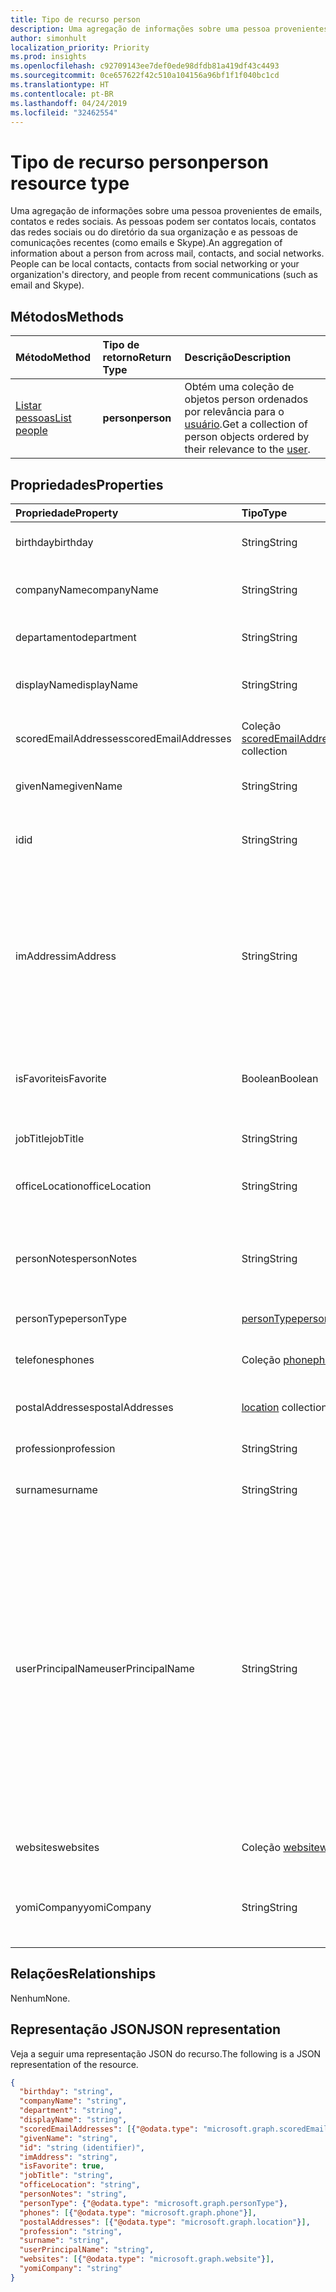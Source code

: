 ```yaml
---
title: Tipo de recurso person
description: Uma agregação de informações sobre uma pessoa provenientes de emails, contatos e redes sociais. As pessoas podem ser contatos locais, contatos das redes sociais ou do diretório da sua organização e as pessoas de comunicações recentes (como emails e Skype).
author: simonhult
localization_priority: Priority
ms.prod: insights
ms.openlocfilehash: c92709143ee7def0ede98dfdb81a419df43c4493
ms.sourcegitcommit: 0ce657622f42c510a104156a96bf1f1f040bc1cd
ms.translationtype: HT
ms.contentlocale: pt-BR
ms.lasthandoff: 04/24/2019
ms.locfileid: "32462554"
---
```

# <a name="person-resource-type"></a><span data-ttu-id="709e3-104">Tipo de recurso person</span><span class="sxs-lookup"><span data-stu-id="709e3-104">person resource type</span></span>

<span data-ttu-id="709e3-p102">Uma agregação de informações sobre uma pessoa provenientes de emails, contatos e redes sociais. As pessoas podem ser contatos locais, contatos das redes sociais ou do diretório da sua organização e as pessoas de comunicações recentes (como emails e Skype).</span><span class="sxs-lookup"><span data-stu-id="709e3-p102">An aggregation of information about a person from across mail, contacts, and social networks. People can be local contacts, contacts from social networking or your organization's directory, and people from recent communications (such as email and Skype).</span></span>

## <a name="methods"></a><span data-ttu-id="709e3-107">Métodos</span><span class="sxs-lookup"><span data-stu-id="709e3-107">Methods</span></span>

| <span data-ttu-id="709e3-108">Método</span><span class="sxs-lookup"><span data-stu-id="709e3-108">Method</span></span> | <span data-ttu-id="709e3-109">Tipo de retorno</span><span class="sxs-lookup"><span data-stu-id="709e3-109">Return Type</span></span> | <span data-ttu-id="709e3-110">Descrição</span><span class="sxs-lookup"><span data-stu-id="709e3-110">Description</span></span> |
|:---------------|:--------|:----------|
|[<span data-ttu-id="709e3-111">Listar pessoas</span><span class="sxs-lookup"><span data-stu-id="709e3-111">List people</span></span>](../api/user-list-people.md) | <span data-ttu-id="709e3-112">**person**</span><span class="sxs-lookup"><span data-stu-id="709e3-112">**person**</span></span> |<span data-ttu-id="709e3-113">Obtém uma coleção de objetos person ordenados por relevância para o [usuário](../resources/user.md).</span><span class="sxs-lookup"><span data-stu-id="709e3-113">Get a collection of person objects ordered by their relevance to the [user](../resources/user.md).</span></span>|

## <a name="properties"></a><span data-ttu-id="709e3-114">Propriedades</span><span class="sxs-lookup"><span data-stu-id="709e3-114">Properties</span></span>

| <span data-ttu-id="709e3-115">Propriedade</span><span class="sxs-lookup"><span data-stu-id="709e3-115">Property</span></span> | <span data-ttu-id="709e3-116">Tipo</span><span class="sxs-lookup"><span data-stu-id="709e3-116">Type</span></span> | <span data-ttu-id="709e3-117">Descrição</span><span class="sxs-lookup"><span data-stu-id="709e3-117">Description</span></span> |
|:---------------|:--------|:----------|
|<span data-ttu-id="709e3-118">birthday</span><span class="sxs-lookup"><span data-stu-id="709e3-118">birthday</span></span>|<span data-ttu-id="709e3-119">String</span><span class="sxs-lookup"><span data-stu-id="709e3-119">String</span></span>|<span data-ttu-id="709e3-120">O aniversário da pessoa.</span><span class="sxs-lookup"><span data-stu-id="709e3-120">The person's birthday.</span></span>|
|<span data-ttu-id="709e3-121">companyName</span><span class="sxs-lookup"><span data-stu-id="709e3-121">companyName</span></span>|<span data-ttu-id="709e3-122">String</span><span class="sxs-lookup"><span data-stu-id="709e3-122">String</span></span>|<span data-ttu-id="709e3-123">O nome da empresa da pessoa.</span><span class="sxs-lookup"><span data-stu-id="709e3-123">The name of the person's company.</span></span>|
|<span data-ttu-id="709e3-124">departamento</span><span class="sxs-lookup"><span data-stu-id="709e3-124">department</span></span>|<span data-ttu-id="709e3-125">String</span><span class="sxs-lookup"><span data-stu-id="709e3-125">String</span></span>|<span data-ttu-id="709e3-126">O departamento da pessoa.</span><span class="sxs-lookup"><span data-stu-id="709e3-126">The person's department.</span></span>|
|<span data-ttu-id="709e3-127">displayName</span><span class="sxs-lookup"><span data-stu-id="709e3-127">displayName</span></span>|<span data-ttu-id="709e3-128">String</span><span class="sxs-lookup"><span data-stu-id="709e3-128">String</span></span>|<span data-ttu-id="709e3-129">O nome de exibição da pessoa.</span><span class="sxs-lookup"><span data-stu-id="709e3-129">The person's display name.</span></span>|
|<span data-ttu-id="709e3-130">scoredEmailAddresses</span><span class="sxs-lookup"><span data-stu-id="709e3-130">scoredEmailAddresses</span></span>|<span data-ttu-id="709e3-131">Coleção [scoredEmailAddress](scoredemailaddress.md)</span><span class="sxs-lookup"><span data-stu-id="709e3-131">[scoredEmailAddress](scoredemailaddress.md) collection</span></span>|<span data-ttu-id="709e3-132">Os endereços de email da pessoa.</span><span class="sxs-lookup"><span data-stu-id="709e3-132">The person's email addresses.</span></span>|
|<span data-ttu-id="709e3-133">givenName</span><span class="sxs-lookup"><span data-stu-id="709e3-133">givenName</span></span>|<span data-ttu-id="709e3-134">String</span><span class="sxs-lookup"><span data-stu-id="709e3-134">String</span></span>|<span data-ttu-id="709e3-135">O nome fornecido da pessoa.</span><span class="sxs-lookup"><span data-stu-id="709e3-135">The person's given name.</span></span>|
|<span data-ttu-id="709e3-136">id</span><span class="sxs-lookup"><span data-stu-id="709e3-136">id</span></span>|<span data-ttu-id="709e3-137">String</span><span class="sxs-lookup"><span data-stu-id="709e3-137">String</span></span>|<span data-ttu-id="709e3-p103">O identificador exclusivo da pessoa. Somente leitura.</span><span class="sxs-lookup"><span data-stu-id="709e3-p103">The person's unique identifier. Read-only.</span></span>|
|<span data-ttu-id="709e3-140">imAddress</span><span class="sxs-lookup"><span data-stu-id="709e3-140">imAddress</span></span>|<span data-ttu-id="709e3-141">String</span><span class="sxs-lookup"><span data-stu-id="709e3-141">String</span></span>|<span data-ttu-id="709e3-p104">O endereço do protocolo SIP (Início de Sessão) de VoIP (Voice over IP) da mensagem instantânea para o usuário. Somente leitura.</span><span class="sxs-lookup"><span data-stu-id="709e3-p104">The instant message voice over IP (VOIP) session initiation protocol (SIP) address for the user. Read-only.</span></span>|
|<span data-ttu-id="709e3-144">isFavorite</span><span class="sxs-lookup"><span data-stu-id="709e3-144">isFavorite</span></span>|<span data-ttu-id="709e3-145">Boolean</span><span class="sxs-lookup"><span data-stu-id="709e3-145">Boolean</span></span>|<span data-ttu-id="709e3-146">`true` se o usuário tiver sinalizado essa pessoa como um favorito.</span><span class="sxs-lookup"><span data-stu-id="709e3-146">`true` if the user has flagged this person as a favorite.</span></span>|
|<span data-ttu-id="709e3-147">jobTitle</span><span class="sxs-lookup"><span data-stu-id="709e3-147">jobTitle</span></span>|<span data-ttu-id="709e3-148">String</span><span class="sxs-lookup"><span data-stu-id="709e3-148">String</span></span>|<span data-ttu-id="709e3-149">O cargo da pessoa.</span><span class="sxs-lookup"><span data-stu-id="709e3-149">The person's job title.</span></span>|
|<span data-ttu-id="709e3-150">officeLocation</span><span class="sxs-lookup"><span data-stu-id="709e3-150">officeLocation</span></span>|<span data-ttu-id="709e3-151">String</span><span class="sxs-lookup"><span data-stu-id="709e3-151">String</span></span>|<span data-ttu-id="709e3-152">O local do escritório da pessoa.</span><span class="sxs-lookup"><span data-stu-id="709e3-152">The location of the person's office.</span></span>|
|<span data-ttu-id="709e3-153">personNotes</span><span class="sxs-lookup"><span data-stu-id="709e3-153">personNotes</span></span>|<span data-ttu-id="709e3-154">String</span><span class="sxs-lookup"><span data-stu-id="709e3-154">String</span></span>|<span data-ttu-id="709e3-155">As anotações de forma livre que o usuário fez sobre essa pessoa.</span><span class="sxs-lookup"><span data-stu-id="709e3-155">Free-form notes that the user has taken about this person.</span></span>|
|<span data-ttu-id="709e3-156">personType</span><span class="sxs-lookup"><span data-stu-id="709e3-156">personType</span></span>|[<span data-ttu-id="709e3-157">personType</span><span class="sxs-lookup"><span data-stu-id="709e3-157">personType</span></span>](persontype.md) |<span data-ttu-id="709e3-158">O tipo de pessoa.</span><span class="sxs-lookup"><span data-stu-id="709e3-158">The type of person.</span></span>|
|<span data-ttu-id="709e3-159">telefones</span><span class="sxs-lookup"><span data-stu-id="709e3-159">phones</span></span>|<span data-ttu-id="709e3-160">Coleção [phone](phone.md)</span><span class="sxs-lookup"><span data-stu-id="709e3-160">[phone](phone.md) collection</span></span>|<span data-ttu-id="709e3-161">Os números de telefone da pessoa.</span><span class="sxs-lookup"><span data-stu-id="709e3-161">The person's phone numbers.</span></span>|
|<span data-ttu-id="709e3-162">postalAddresses</span><span class="sxs-lookup"><span data-stu-id="709e3-162">postalAddresses</span></span>|<span data-ttu-id="709e3-163">[location](location.md) collection</span><span class="sxs-lookup"><span data-stu-id="709e3-163">[location](location.md) collection</span></span>|<span data-ttu-id="709e3-164">Os endereços da pessoa.</span><span class="sxs-lookup"><span data-stu-id="709e3-164">The person's addresses.</span></span>|
|<span data-ttu-id="709e3-165">profession</span><span class="sxs-lookup"><span data-stu-id="709e3-165">profession</span></span>|<span data-ttu-id="709e3-166">String</span><span class="sxs-lookup"><span data-stu-id="709e3-166">String</span></span>|<span data-ttu-id="709e3-167">A profissão da pessoa.</span><span class="sxs-lookup"><span data-stu-id="709e3-167">The person's profession.</span></span>|
|<span data-ttu-id="709e3-168">surname</span><span class="sxs-lookup"><span data-stu-id="709e3-168">surname</span></span>|<span data-ttu-id="709e3-169">String</span><span class="sxs-lookup"><span data-stu-id="709e3-169">String</span></span>|<span data-ttu-id="709e3-170">O sobrenome da pessoa.</span><span class="sxs-lookup"><span data-stu-id="709e3-170">The person's surname.</span></span>|
|<span data-ttu-id="709e3-171">userPrincipalName</span><span class="sxs-lookup"><span data-stu-id="709e3-171">userPrincipalName</span></span>|<span data-ttu-id="709e3-172">String</span><span class="sxs-lookup"><span data-stu-id="709e3-172">String</span></span>|<span data-ttu-id="709e3-p105">O nome UPN da pessoa. O UPN é um nome de logon para a pessoa ao estilo da Internet com base na [RFC 822](https://www.ietf.org/rfc/rfc0822.txt) padrão da Internet. Por convenção, ele deve ser mapeado para o nome de email da pessoa. O formato geral é alias@domínio.</span><span class="sxs-lookup"><span data-stu-id="709e3-p105">The user principal name (UPN) of the person. The UPN is an Internet-style login name for the person based on the Internet standard [RFC 822](https://www.ietf.org/rfc/rfc0822.txt). By convention, this should map to the person's email name. The general format is alias@domain.</span></span>|
|<span data-ttu-id="709e3-177">websites</span><span class="sxs-lookup"><span data-stu-id="709e3-177">websites</span></span>|<span data-ttu-id="709e3-178">Coleção [website](website.md)</span><span class="sxs-lookup"><span data-stu-id="709e3-178">[website](website.md) collection</span></span>|<span data-ttu-id="709e3-179">Os sites da pessoa.</span><span class="sxs-lookup"><span data-stu-id="709e3-179">The person's websites.</span></span>|
|<span data-ttu-id="709e3-180">yomiCompany</span><span class="sxs-lookup"><span data-stu-id="709e3-180">yomiCompany</span></span>|<span data-ttu-id="709e3-181">String</span><span class="sxs-lookup"><span data-stu-id="709e3-181">String</span></span>|<span data-ttu-id="709e3-182">O nome japonês fonético da empresa da pessoa.</span><span class="sxs-lookup"><span data-stu-id="709e3-182">The phonetic Japanese name of the person's company.</span></span>|

## <a name="relationships"></a><span data-ttu-id="709e3-183">Relações</span><span class="sxs-lookup"><span data-stu-id="709e3-183">Relationships</span></span>

<span data-ttu-id="709e3-184">Nenhum</span><span class="sxs-lookup"><span data-stu-id="709e3-184">None.</span></span>

## <a name="json-representation"></a><span data-ttu-id="709e3-185">Representação JSON</span><span class="sxs-lookup"><span data-stu-id="709e3-185">JSON representation</span></span>

<span data-ttu-id="709e3-186">Veja a seguir uma representação JSON do recurso.</span><span class="sxs-lookup"><span data-stu-id="709e3-186">The following is a JSON representation of the resource.</span></span>

<!--{
  "blockType": "resource",
  "optionalProperties": [],
  "baseType": "microsoft.graph.entity",
  "@odata.type": "microsoft.graph.person"
}-->

```json
{
  "birthday": "string",
  "companyName": "string",
  "department": "string",
  "displayName": "string",
  "scoredEmailAddresses": [{"@odata.type": "microsoft.graph.scoredEmailAddress"}],
  "givenName": "string",
  "id": "string (identifier)",
  "imAddress": "string",
  "isFavorite": true,
  "jobTitle": "string",
  "officeLocation": "string",
  "personNotes": "string",
  "personType": {"@odata.type": "microsoft.graph.personType"},
  "phones": [{"@odata.type": "microsoft.graph.phone"}],
  "postalAddresses": [{"@odata.type": "microsoft.graph.location"}],
  "profession": "string",
  "surname": "string",
  "userPrincipalName": "string",
  "websites": [{"@odata.type": "microsoft.graph.website"}],
  "yomiCompany": "string"
}

```

<!-- uuid: 8fcb5dbc-d5aa-4681-8e31-b001d5168d79
2015-10-25 14:57:30 UTC -->
<!-- {
  "type": "#page.annotation",
  "description": "person resource",
  "keywords": "",
  "section": "documentation",
  "tocPath": ""
}-->
